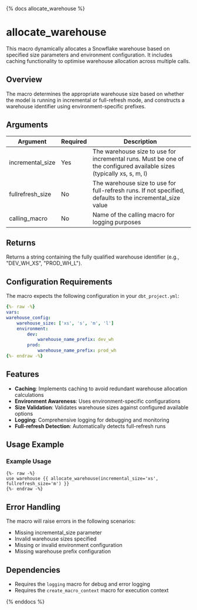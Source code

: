 {% docs allocate_warehouse %}

# allocate_warehouse

This macro dynamically allocates a Snowflake warehouse based on specified size parameters and environment configuration. It includes caching functionality to optimise warehouse allocation across multiple calls.

## Overview

The macro determines the appropriate warehouse size based on whether the model is running in incremental or full-refresh mode, and constructs a warehouse identifier using environment-specific prefixes.

## Arguments

| Argument | Required | Description |
|----------|----------|-------------|
| incremental_size | Yes | The warehouse size to use for incremental runs. Must be one of the configured available sizes (typically xs, s, m, l) |
| fullrefresh_size | No | The warehouse size to use for full-refresh runs. If not specified, defaults to the incremental_size value |
| calling_macro | No | Name of the calling macro for logging purposes |

## Returns

Returns a string containing the fully qualified warehouse identifier (e.g., "DEV_WH_XS", "PROD_WH_L").

## Configuration Requirements

The macro expects the following configuration in your `dbt_project.yml`:


```yaml
{%- raw -%}
vars:
warehouse_config:
    warehouse_size: ['xs', 's', 'm', 'l']
    environment:
        dev:
            warehouse_name_prefix: dev_wh
        prod:
            warehouse_name_prefix: prod_wh
{%- endraw -%}
```

## Features

- **Caching**: Implements caching to avoid redundant warehouse allocation calculations
- **Environment Awareness**: Uses environment-specific configurations
- **Size Validation**: Validates warehouse sizes against configured available options
- **Logging**: Comprehensive logging for debugging and monitoring
- **Full-refresh Detection**: Automatically detects full-refresh runs

## Usage Example

### Example Usage

```jinja
{%- raw -%}
use warehouse {{ allocate_warehouse(incremental_size='xs', fullrefresh_size='m') }}
{%- endraw -%}
```

## Error Handling

The macro will raise errors in the following scenarios:
- Missing incremental_size parameter
- Invalid warehouse sizes specified
- Missing or invalid environment configuration
- Missing warehouse prefix configuration

## Dependencies

- Requires the `logging` macro for debug and error logging
- Requires the `create_macro_context` macro for execution context

{% enddocs %}
